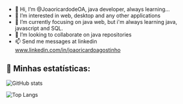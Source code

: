 - 👋 Hi, I’m @JoaoricardodeOA, java developer, always learning...
- 👀 I’m interested in web, desktop and any other applications
- 🌱 I’m currently focusing on java web, but i'm always learning java, javascript and SQL.
- 💞️ I’m looking to collaborate on java repositories
- 📫 Send me messages at linkedin www.linkedin.com/in/joaoricardoagostinho
  
## 🚴 Minhas estatísticas:

![GitHub stats](https://github-readme-stats.vercel.app/api?username=JoaoricardodeOA\&include_all_commits=true&bg_color=000&text_color=FFF&rank_icon=percentile)

![Top Langs](https://github-readme-stats.vercel.app/api/top-langs/?username=JoaoricardodeOA&layout=compact&bg_color=000&text_color=FFF&include_all_commits=true)


<!---
JoaoricardodeOA/JoaoricardodeOA is a ✨ special ✨ repository because its `README.md` (this file) appears on your GitHub profile.
You can click the Preview link to take a look at your changes.
--->
